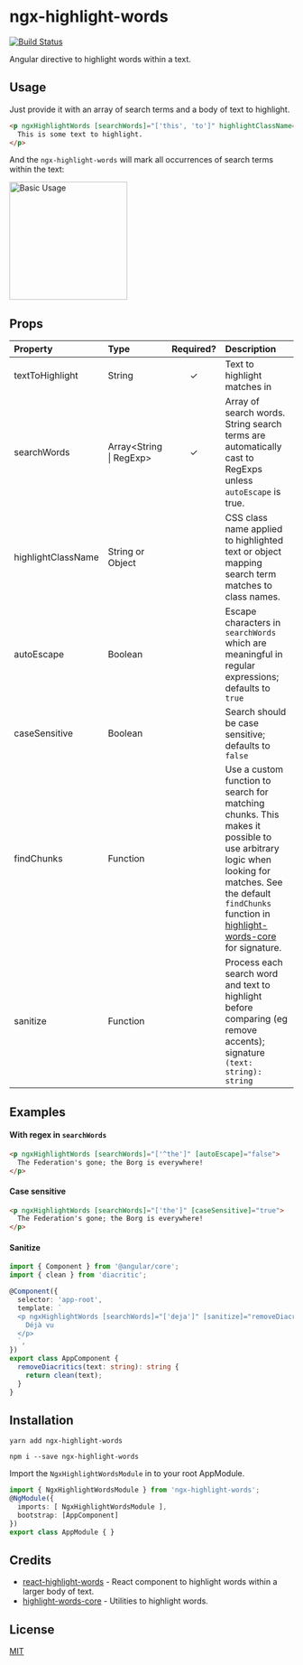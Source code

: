 # ngx-highlight-words

[![Build Status](https://travis-ci.org/artiebits/ngx-highlight-words.svg?branch=master)](https://travis-ci.org/artiebits/ngx-highlight-words)

Angular directive to highlight words within a text.

## Usage

Just provide it with an array of search terms and a body of text to highlight.

```html
<p ngxHighlightWords [searchWords]="['this', 'to']" highlightClassName="YourHighlightClass">
  This is some text to highlight.
</p>
```

And the `ngx-highlight-words` will mark all occurrences of search terms within the text:

<img src="https://dl.dropboxusercontent.com/s/0eljrgp0ylu6j93/basic-usage.png" alt="Basic Usage" width="209"/>

## Props

| Property | Type | Required? | Description |
|:---|:---|:---:|:---|
| textToHighlight | String | ✓ | Text to highlight matches in |
| searchWords | Array<String &#124; RegExp> | ✓ | Array of search words. String search terms are automatically cast to RegExps unless `autoEscape` is true. |
| highlightClassName | String or Object |  | CSS class name applied to highlighted text or object mapping search term matches to class names. |
| autoEscape | Boolean |  | Escape characters in `searchWords` which are meaningful in regular expressions; defaults to `true` |
| caseSensitive | Boolean |  | Search should be case sensitive; defaults to `false` |
| findChunks | Function |  | Use a custom function to search for matching chunks. This makes it possible to use arbitrary logic when looking for matches. See the default `findChunks` function in [highlight-words-core](https://github.com/bvaughn/highlight-words-core) for signature. 
| sanitize | Function |  | Process each search word and text to highlight before comparing (eg remove accents); signature `(text: string): string` |

## Examples

#### With regex in `searchWords`

```html
<p ngxHighlightWords [searchWords]="['^the']" [autoEscape]="false">
  The Federation's gone; the Borg is everywhere!
</p>
```

#### Case sensitive

```html
<p ngxHighlightWords [searchWords]="['the']" [caseSensitive]="true">
  The Federation's gone; the Borg is everywhere!
</p>
```

#### Sanitize

```typescript
import { Component } from '@angular/core';
import { clean } from 'diacritic';

@Component({
  selector: 'app-root',
  template: `
  <p ngxHighlightWords [searchWords]="['deja']" [sanitize]="removeDiacritics">
    Déjà vu
  </p>
  `,
})
export class AppComponent {
  removeDiacritics(text: string): string {
    return clean(text);
  }
}
```

## Installation

```shell script
yarn add ngx-highlight-words
```

```shell script
npm i --save ngx-highlight-words
```

Import the `NgxHighlightWordsModule` in to your root AppModule.

```typescript
import { NgxHighlightWordsModule } from 'ngx-highlight-words';
@NgModule({
  imports: [ NgxHighlightWordsModule ],
  bootstrap: [AppComponent]
})
export class AppModule { }
```

## Credits

- [react-highlight-words](https://github.com/bvaughn/react-highlight-words) - React component to highlight words within a larger body of text.
- [highlight-words-core](https://github.com/bvaughn/highlight-words-core) - Utilities to highlight words.

## License

[MIT](/LICENSE)
